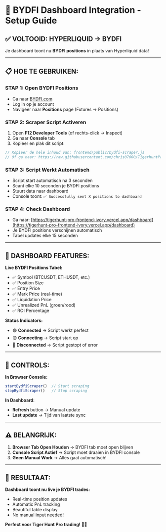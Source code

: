 # 🚀 BYDFI Dashboard Integration - Setup Guide

## ✅ **VOLTOOID: HYPERLIQUID → BYDFI**

Je dashboard toont nu **BYDFI positions** in plaats van Hyperliquid data!

---

## 📋 **HOE TE GEBRUIKEN:**

### **STAP 1: Open BYDFI Positions**
- Ga naar [BYDFI.com](https://www.bydfi.com)
- Log in op je account
- Navigeer naar **Positions** page (Futures → Positions)

### **STAP 2: Scraper Script Activeren**
1. Open **F12 Developer Tools** (of rechts-click → Inspect)
2. Ga naar **Console** tab
3. Kopieer en plak dit script:

```javascript
// Kopieer de hele inhoud van: frontend/public/bydfi-scraper.js
// Of ga naar: https://raw.githubusercontent.com/chris07000/TigerhuntPro/master/frontend/public/bydfi-scraper.js
```

### **STAP 3: Script Werkt Automatisch**
- Script start automatisch na 3 seconden
- Scant elke 10 seconden je BYDFI positions
- Stuurt data naar dashboard
- Console toont: `✅ Successfully sent X positions to dashboard`

### **STAP 4: Check Dashboard**
- Ga naar: [https://tigerhunt-pro-frontend-ivory.vercel.app/dashboard](https://tigerhunt-pro-frontend-ivory.vercel.app/dashboard)
- Je BYDFI positions verschijnen automatisch
- Tabel updates elke 15 seconden

---

## 🎯 **DASHBOARD FEATURES:**

**Live BYDFI Positions Tabel:**
- ✅ Symbol (BTCUSDT, ETHUSDT, etc.)
- ✅ Position Size 
- ✅ Entry Price
- ✅ Mark Price (real-time)
- ✅ Liquidation Price
- ✅ Unrealized PnL (groen/rood)
- ✅ ROI Percentage

**Status Indicators:**
- 🟢 **Connected** → Script werkt perfect
- 🟡 **Connecting** → Script start op
- 🔴 **Disconnected** → Script gestopt of error

---

## 🔧 **CONTROLS:**

**In Browser Console:**
```javascript
startBydfiScraper()  // Start scraping
stopBydfiScraper()   // Stop scraping
```

**In Dashboard:**
- **Refresh** button → Manual update
- **Last update** → Tijd van laatste sync

---

## ⚠️ **BELANGRIJK:**

1. **Browser Tab Open Houden** → BYDFI tab moet open blijven
2. **Console Script Actief** → Script moet draaien in BYDFI console
3. **Geen Manual Work** → Alles gaat automatisch!

---

## 🎉 **RESULTAAT:**

**Dashboard toont nu live je BYDFI trades:**
- Real-time position updates
- Automatic PnL tracking  
- Beautiful table display
- No manual input needed!

**Perfect voor Tiger Hunt Pro trading! 🐅💪** 